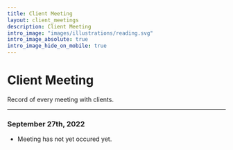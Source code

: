 ```yaml
---
title: Client Meeting
layout: client_meetings
description: Client Meeting
intro_image: "images/illustrations/reading.svg"
intro_image_absolute: true
intro_image_hide_on_mobile: true
---
```


# Client Meeting

Record of every meeting with clients.

----
### September 27th, 2022
+ Meeting has not yet occured yet.
<br>
<br>
<br>
<br>
<br>
<br>
<br>
<br>